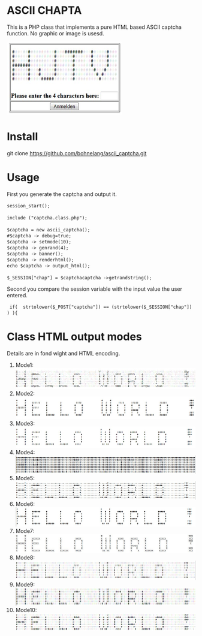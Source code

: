 # ASCII CHAPTA
This is a PHP class that implements a pure HTML based ASCII captcha function. No graphic or image is usesd. 

![Mode 1](https://github.com/bohnelang/ascii_captcha/blob/master/image1.jpg) 

# Install

git clone https://github.com/bohnelang/ascii_captcha.git



# Usage

First you generate the captcha and output it.

```
session_start();

include ("captcha.class.php");

$captcha = new ascii_captcha();
#$captcha -> debug=true;
$captcha -> setmode(10);
$captcha -> genrand(4);
$captcha -> banner();
$captcha -> renderhtml();
echo $captcha -> output_html();

$_SESSION["chap"] = $captchacaptcha ->getrandstring();

```

Second you compare the session variable with the input value the user entered. 

```
 if(  strtolower($_POST["captcha"]) == (strtolower($_SESSION["chap"]) ) ){

```

# Class HTML output modes
Details are in fond wight and HTML encoding. 

1. Mode1: ![Mode 1](https://github.com/bohnelang/ascii_captcha/blob/master/modes/mode1.jpg)
2. Mode2: ![Mode 2](https://github.com/bohnelang/ascii_captcha/blob/master/modes/mode2.jpg) 
3. Mode3: ![Mode 3](https://github.com/bohnelang/ascii_captcha/blob/master/modes/mode3.jpg) 
4. Mode4: ![Mode 4](https://github.com/bohnelang/ascii_captcha/blob/master/modes/mode4.jpg) 
5. Mode5: ![Mode 5](https://github.com/bohnelang/ascii_captcha/blob/master/modes/mode5.jpg) 
6. Mode6: ![Mode 6](https://github.com/bohnelang/ascii_captcha/blob/master/modes/mode6.jpg) 
7. Mode7: ![Mode 7](https://github.com/bohnelang/ascii_captcha/blob/master/modes/mode7.jpg) 
8. Mode8: ![Mode 8](https://github.com/bohnelang/ascii_captcha/blob/master/modes/mode8.jpg) 
9. Mode9: ![Mode 9](https://github.com/bohnelang/ascii_captcha/blob/master/modes/mode9.jpg) 
10. Mode10: ![Mode 10](https://github.com/bohnelang/ascii_captcha/blob/master/modes/mode10.jpg) 


